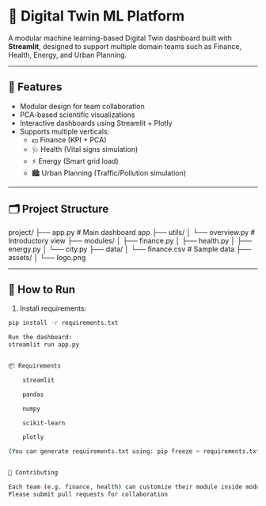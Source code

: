 # 🧠 Digital Twin ML Platform

A modular machine learning-based Digital Twin dashboard built with **Streamlit**, designed to support multiple domain teams such as Finance, Health, Energy, and Urban Planning.

---

## 📌 Features

- Modular design for team collaboration
- PCA-based scientific visualizations
- Interactive dashboards using Streamlit + Plotly
- Supports multiple verticals:
  - 💵 Finance (KPI + PCA)
  - 🩺 Health (Vital signs simulation)
  - ⚡ Energy (Smart grid load)
  - 🏙️ Urban Planning (Traffic/Pollution simulation)

---

## 🗂️ Project Structure




project/
├── app.py # Main dashboard app
├── utils/
│ └── overview.py # Introductory view
├── modules/
│ ├── finance.py
│ ├── health.py
│ ├── energy.py
│ └── city.py
├── data/
│ └── finance.csv # Sample data
├── assets/
│ └── logo.png



---

## 🚀 How to Run

1. Install requirements:
```bash
pip install -r requirements.txt

Run the dashboard:
streamlit run app.py


📦 Requirements

    streamlit

    pandas

    numpy

    scikit-learn

    plotly

(You can generate requirements.txt using: pip freeze > requirements.txt)


👥 Contributing

Each team (e.g. finance, health) can customize their module inside modules/.
Please submit pull requests for collaboration
